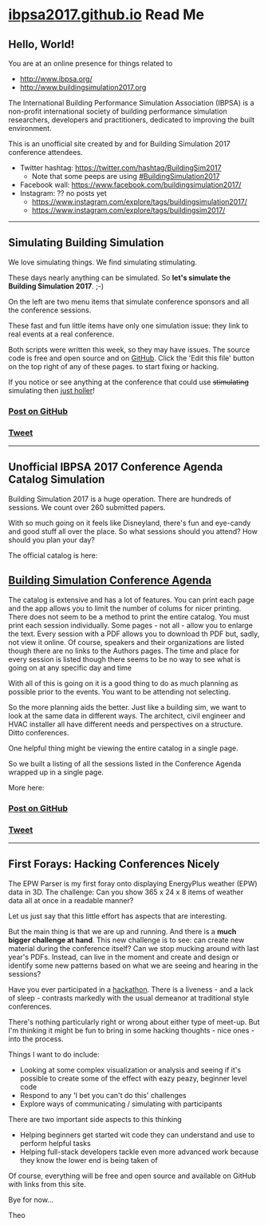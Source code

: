 <span style=display:none; >[You are now in a GitHub source code view - click this link to view Read Me file as a web page]( http://ibpsa2017.github.io/#README.md "View file as a web page." ) </span>



# [ibpsa2017.github.io]( https://ibpsa2017.github.io ) Read Me

## Hello, World!

You are at an online presence for things related to 

* http://www.ibpsa.org/
* http://www.buildingsimulation2017.org

The International Building Performance Simulation Association (IBPSA) is a non-profit international society of building performance simulation researchers, developers and practitioners, dedicated to improving the built environment.


This is an unofficial site created by and for Building Simulation 2017 conference attendees.

* Twitter hashtag: <https://twitter.com/hashtag/BuildingSim2017>
	* Note that some peeps are using [#BuildingSimulation2017]( https://twitter.com/hashtag/BuildingSimulation2017?src=hash )
* Facebook wall: https://www.facebook.com/buildingsimulation2017/
* Instagram: ?? no posts yet
	*  https://www.instagram.com/explore/tags/buildingsimulation2017/ 
	* https://www.instagram.com/explore/tags/buildingsim2017/
***

## Simulating Building Simulation

We love simulating things. We find simulating stimulating.

These days nearly anything can be simulated. So **let's simulate the Building Simulation 2017**. ;-)

On the left are two menu items that simulate conference sponsors and all the conference sessions.

These fast and fun little items have only one simulation issue: they link to real events at a real conference.

Both scripts were written this week, so they may have issues. The source code is free and open source and on [GitHub]( https://githib.com "nice peeps" ). Click the 'Edit this file' button on the top right of any of these pages. to start fixing or hacking.

If you notice or see anything at the conference that could use ~~stimulating~~ simulating then [just holler]( https://github.com/ibpsa2017/ibpsa2017.github.io/issues "a good place to holler" )!

### [Post on GitHub]( https://github.com/ibpsa2017/ibpsa2017.github.io/issues/3 )

### [Tweet]( https://twitter.com/ta/status/893706373862531074 )

***


## Unofficial IBPSA 2017 Conference Agenda Catalog Simulation

Building Simulation 2017 is a huge operation. There are hundreds of sessions. We count over 260 submitted papers.

With so much going on it feels like Disneyland, there's fun and eye-candy and good stuff all over the place. So what sessions should you attend? How should you plan your day?

The official catalog is here:

## [Building Simulation Conference Agenda]( https://www.conftool.pro/bs2017/sessions.php )

The catalog is extensive and has a lot of features. You can print each page and the app allows you to limit the number of colums for nicer printing. There does not seem to be a method to print the entire catalog. You must print each session individually. Some pages - not all - allow you to enlarge the text. Every session with a PDF allows you to download th PDF but, sadly, not view it online. Of course, speakers and their organizations are listed though there are no links to the Authors pages. The time and place for every session is listed though there seems to be no way to see what is going on at any specific day and time

With all of this is going on it is a good thing to do as much planning as possible prior to the events. You want to be attending not selecting.

So the more planning aids the better. Just like a building sim, we want to look at the same data in different ways. The architect, civil engineer and HVAC installer all have different needs and perspectives on a structure. Ditto conferences.

One helpful thing might be viewing the entire catalog in a single page. 

So we built a listing of all the sessions listed in the Conference Agenda wrapped up in a single page.

More here:

### [Post on GitHub]( https://github.com/ibpsa2017/ibpsa2017.github.io/issues/4 )

### [Tweet]( https://twitter.com/ta/status/893917216994807808 )

***



## First Forays: Hacking Conferences Nicely

The EPW Parser is my first foray onto displaying EnergyPlus weather (EPW) data in 3D. The challenge: Can you show 365 x 24 x 8 items of weather data all at once in a readable manner?

Let us just say that this little effort has aspects that are interesting.

But the main thing is that we are up and running. And there is a **much bigger challenge at hand**. This new challenge is to see: can create new material during the conference itself? Can we stop mucking around with last year's PDFs. Instead, can live in the moment and create and design or identify some new patterns based on what we are seeing and hearing in the sessions?

Have you ever participated in a [hackathon]( https://en.wikipedia.org/wiki/Hackathon ). There is a liveness - and a lack of sleep - contrasts markedly with the usual demeanor at traditional style conferences.

There's nothing particularly right or wrong about either type of meet-up. But I'm thinking it might be fun to bring in some hacking thoughts - nice ones - into the process.

Things I want to do include:

* Looking at some complex visualization or analysis and seeing if it's possible to create some of the effect with eazy peazy, beginner level code
* Respond to any 'I bet you can't do this' challenges
* Explore ways of communicating / simulating with participants

There are two important side aspects to this thinking

* Helping beginners get started wit code they can understand and use to perform helpful tasks
* Helping full-stack developers tackle even more advanced work because they know the lower end is being taken of 

Of course, everything will be free and open source and available on GitHub with links from this site.

Bye for now...

Theo







